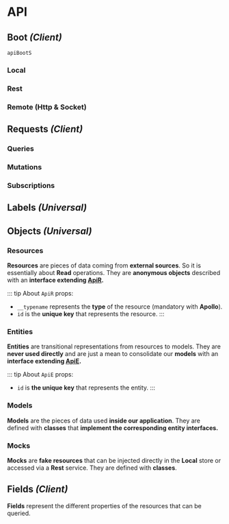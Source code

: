 # API

## Boot *(Client)*

`apiBootS`

### Local

### Rest

### Remote (Http & Socket)

## Requests *(Client)*

### Queries

### Mutations

### Subscriptions

## Labels *(Universal)*

## Objects *(Universal)*

### Resources

**Resources** are pieces of data coming from **external sources**. So it is essentially about **Read** operations. They are
**anonymous objects** described with an **interface extending [ApiR](/documentation/universal/api.html#apir).**

::: tip
About `ApiR` props:

- `__typename` represents the **type** of the resource (mandatory with **Apollo**).
- `id` is the **unique key** that represents the resource.
:::

### Entities

**Entities** are transitional representations from resources to models. They are **never used directly** and are just a mean to consolidate
our **models** with an **interface extending [ApiE](/documentation/universal/api.html#apie).**

::: tip
About `ApiE` props:

- `id` is **the unique key** that represents the entity.
:::

### Models

**Models** are the pieces of data used **inside our application**. They are defined with **classes** that **implement the corresponding
entity interfaces.**

### Mocks

**Mocks** are **fake resources** that can be injected directly in the **Local** store or accessed via a **Rest** service. They are defined
with **classes**.

## Fields *(Client)*

**Fields** represent the different properties of the resources that can be queried.
